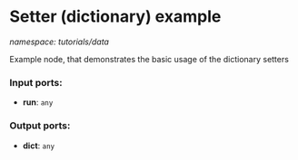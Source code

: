 # Setter (dictionary) example

_namespace: tutorials/data_

Example node, that demonstrates the basic usage of the dictionary setters

### Input ports:

* __run__: ` any `

### Output ports:

* __dict__: ` any `

